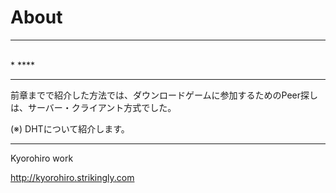 # About
<hr>
<br>
* ****

<hr>

前章までで紹介した方法では、ダウンロードゲームに参加するためのPeer探しは、サーバー・クライアント方式でした。



(※) DHTについて紹介します。



-------
Kyorohiro work

http://kyorohiro.strikingly.com